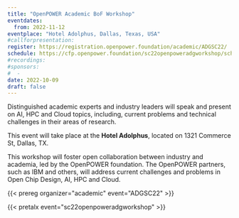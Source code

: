 ```yaml
---
title: "OpenPOWER Academic BoF Workshop"
eventdates:
  from: 2022-11-12
eventplace: "Hotel Adolphus, Dallas, Texas, USA"
#callforpresentation:
register: https://registration.openpower.foundation/academic/ADGSC22/
schedule: https://cfp.openpower.foundation/sc22openpoweradgworkshop/schedule/
#recordings:
#sponsors:
#  -
date: 2022-10-09
draft: false
---
```


Distinguished academic experts and industry leaders will speak and present on AI, HPC and Cloud topics, including,
current problems and technical challenges in their areas of research.

This event will take place at the __Hotel Adolphus__, located on 1321 Commerce St, Dallas, TX.

This workshop will foster open collaboration between industry and academia, led by the OpenPOWER foundation.
The OpenPOWER partners, such as IBM and others, will address current challenges and problems in Open Chip Design, AI, HPC and Cloud.

{{< prereg organizer="academic" event="ADGSC22" >}}

{{< pretalx event="sc22openpoweradgworkshop" >}}
